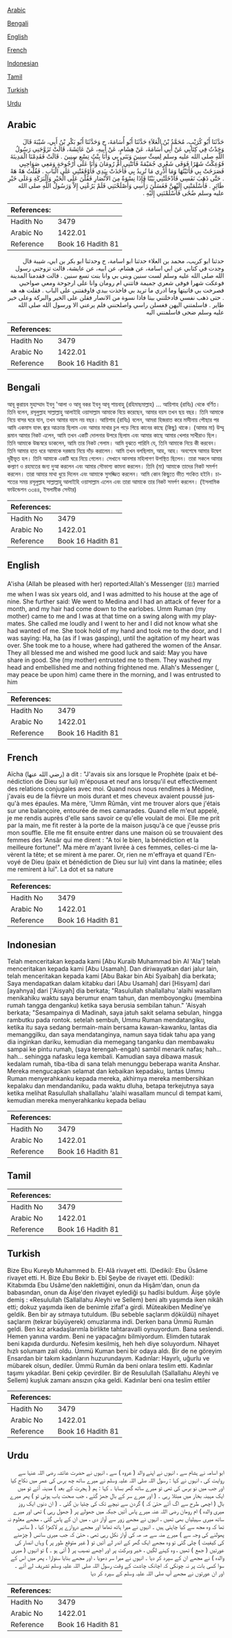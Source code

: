 [Arabic](#arabic)

[Bengali](#bengali)

[English](#english)

[French](#french)

[Indonesian](#indonesian)

[Tamil](#tamil)

[Turkish](#turkish)

[Urdu](#urdu)

## Arabic


<div dir="rtl" lang="ar" style={{fontSize:'larger',backgroundColor:'#f8f9fa',padding:20}}>
حَدَّثَنَا أَبُو كُرَيْبٍ، مُحَمَّدُ بْنُ الْعَلاَءِ حَدَّثَنَا أَبُو أُسَامَةَ، ح وَحَدَّثَنَا أَبُو بَكْرِ بْنُ أَبِي، شَيْبَةَ قَالَ وَجَدْتُ فِي كِتَابِي عَنْ أَبِي أُسَامَةَ، عَنْ هِشَامٍ، عَنْ أَبِيهِ، عَنْ عَائِشَةَ، قَالَتْ تَزَوَّجَنِي رَسُولُ اللَّهِ صلى الله عليه وسلم لِسِتِّ سِنِينَ وَبَنَى بِي وَأَنَا بِنْتُ تِسْعِ سِنِينَ ‏.‏ قَالَتْ فَقَدِمْنَا الْمَدِينَةَ فَوُعِكْتُ شَهْرًا فَوَفَى شَعْرِي جُمَيْمَةً فَأَتَتْنِي أُمُّ رُومَانَ وَأَنَا عَلَى أُرْجُوحَةٍ وَمَعِي صَوَاحِبِي فَصَرَخَتْ بِي فَأَتَيْتُهَا وَمَا أَدْرِي مَا تُرِيدُ بِي فَأَخَذَتْ بِيَدِي فَأَوْقَفَتْنِي عَلَى الْبَابِ ‏.‏ فَقُلْتُ هَهْ هَهْ ‏.‏ حَتَّى ذَهَبَ نَفَسِي فَأَدْخَلَتْنِي بَيْتًا فَإِذَا نِسْوَةٌ مِنَ الأَنْصَارِ فَقُلْنَ عَلَى الْخَيْرِ وَالْبَرَكَةِ وَعَلَى خَيْرِ طَائِرٍ ‏.‏ فَأَسْلَمَتْنِي إِلَيْهِنَّ فَغَسَلْنَ رَأْسِي وَأَصْلَحْنَنِي فَلَمْ يَرُعْنِي إِلاَّ وَرَسُولُ اللَّهِ صلى الله عليه وسلم ضُحًى فَأَسْلَمْنَنِي إِلَيْهِ ‏.‏
</div>
<div style={{backgroundColor:'#f8f9fa',padding:20, marginBottom: 10}}><table> <thead> <tr> <th>References:</th> <th></th> </tr> </thead> <tbody><tr><td>Hadith No</td><td>3479</td></tr><tr><td>Arabic No</td><td>1422.01</td></tr><tr><td>Reference</td><td>Book 16 Hadith 81</td></tr></tbody></table></div>


<div dir="rtl" lang="ar" style={{fontSize:'larger',backgroundColor:'#f8f9fa',padding:20}}>
حدثنا ابو كريب، محمد بن العلاء حدثنا ابو اسامة، ح وحدثنا ابو بكر بن ابي، شيبة قال وجدت في كتابي عن ابي اسامة، عن هشام، عن ابيه، عن عايشة، قالت تزوجني رسول الله صلى الله عليه وسلم لست سنين وبنى بي وانا بنت تسع سنين . قالت فقدمنا المدينة فوعكت شهرا فوفى شعري جميمة فاتتني ام رومان وانا على ارجوحة ومعي صواحبي فصرخت بي فاتيتها وما ادري ما تريد بي فاخذت بيدي فاوقفتني على الباب . فقلت هه هه . حتى ذهب نفسي فادخلتني بيتا فاذا نسوة من الانصار فقلن على الخير والبركة وعلى خير طاير . فاسلمتني اليهن فغسلن راسي واصلحنني فلم يرعني الا ورسول الله صلى الله عليه وسلم ضحى فاسلمنني اليه
</div>
<div style={{backgroundColor:'#f8f9fa',padding:20, marginBottom: 10}}><table> <thead> <tr> <th>References:</th> <th></th> </tr> </thead> <tbody><tr><td>Hadith No</td><td>3479</td></tr><tr><td>Arabic No</td><td>1422.01</td></tr><tr><td>Reference</td><td>Book 16 Hadith 81</td></tr></tbody></table></div>

## Bengali


<div dir="ltr" lang="bn" style={{fontSize:'larger',backgroundColor:'#f8f9fa',padding:20}}>
আবূ কুরায়ব মুহাম্মাদ ইবনু 'আলা ও আবূ বকর ইবনু আবূ শায়বাহু (রহিমাছমাল্লাহ) ... আয়িশাহ (রাযিঃ) থেকে বর্ণিত। তিনি বলেন, রসূলুল্লাহ সাল্লাল্লাহু আলাইহি ওয়াসাল্লাম আমাকে বিয়ে করেছেন, আমার বয়স তখন ছয় বছর। তিনি আমাকে নিয়ে বাসর ঘরে যান, তখন আমার বয়স নয় বছর। আয়িশাহ (রাযিঃ) বলেন, আমরা হিজরাত করে মাদীনায় পৌছার পর আমি একমাস যাবৎ জ্বরে আক্রান্ত ছিলাম এবং আমার মাথার চুল পড়ে গিয়ে কানের কাছে (কিছু) থাকে। (আমার মা) উম্মু রূমান আমার নিকট এলেন, আমি তখন একটি দোলনার উপরে ছিলাম এবং আমার কাছে আমার খেলার সাখীরাও ছিল। তিনি আমাকে উচ্চস্বরে ডাকলেন, আমি তার নিকট গেলাম। আমি বুঝতে পারিনি যে, তিনি আমাকে নিয়ে কী করবেন। তিনি আমার হাত ধরে আমাকে দরজায় নিয়ে দাঁড় করালেন। আমি তখন বলছিলাম, আহ, আহ। অবশেষে আমার উদ্বেগ দূরীভূত হল। তিনি আমাকে একটি ঘরে নিয়ে গেলেন। সেখানে আনসার মহিলাগণ উপস্থিত ছিলেন। তারা সকলে আমার কল্যাণ ও রহমতের জন্য দুআ করলেন এবং আমার সৌভাগ্য কামনা করলেন। তিনি (মা) আমাকে তাদের নিকট সমর্পণ করলেন। তারা আমার মাথা ধুয়ে দিলেন এবং আমাকে সুসজ্জিত করলেন। আমি কোন কিছুতে ভীত শংকিত হইনি। চাশতের সময় রসূলুল্লাহ সাল্লাল্লাহু আলাইহি ওয়াসাল্লাম এলেন এবং তারা আমাকে তার নিকট সমর্পণ করলেন। (ইসলামিক ফাউন্ডেশন ৩৩৪৪, ইসলামীক সেন্টার)
</div>
<div style={{backgroundColor:'#f8f9fa',padding:20, marginBottom: 10}}><table> <thead> <tr> <th>References:</th> <th></th> </tr> </thead> <tbody><tr><td>Hadith No</td><td>3479</td></tr><tr><td>Arabic No</td><td>1422.01</td></tr><tr><td>Reference</td><td>Book 16 Hadith 81</td></tr></tbody></table></div>

## English


<div dir="ltr" lang="en" style={{fontSize:'larger',backgroundColor:'#f8f9fa',padding:20}}>
A'isha (Allah be pleased with her) reported:Allah's Messenger (ﷺ) married me when I was six years old, and I was admitted to his house at the age of nine. She further said: We went to Medina and I had an attack of fever for a month, and my hair had come down to the earlobes. Umm Ruman (my mother) came to me and I was at that time on a swing along with my playmates. She called me loudly and I went to her and I did not know what she had wanted of me. She took hold of my hand and took me to the door, and I was saying: Ha, ha (as if I was gasping), until the agitation of my heart was over. She took me to a house, where had gathered the women of the Ansar. They all blessed me and wished me good luck and said: May you have share in good. She (my mother) entrusted me to them. They washed my head and embellished me and nothing frightened me. Allah's Messenger (, may peace be upon him) came there in the morning, and I was entrusted to him
</div>
<div style={{backgroundColor:'#f8f9fa',padding:20, marginBottom: 10}}><table> <thead> <tr> <th>References:</th> <th></th> </tr> </thead> <tbody><tr><td>Hadith No</td><td>3479</td></tr><tr><td>Arabic No</td><td>1422.01</td></tr><tr><td>Reference</td><td>Book 16 Hadith 81</td></tr></tbody></table></div>

## French


<div dir="ltr" lang="fr" style={{fontSize:'larger',backgroundColor:'#f8f9fa',padding:20}}>
Aïcha (رضي الله عنها) a dit : "J'avais six ans lorsque le Prophète (paix et bénédiction de Dieu sur lui) m'épousa et neuf ans lorsqu'il eut effectivement des relations conjugales avec moi. Quand nous nous rendîmes à Médine, j'avais eu de la fièvre un mois durant et mes cheveux avaient poussé jusqu'à mes épaules. Ma mère, 'Umm Rûmân, vint me trouver alors que j'étais sur une balançoire, entourée de mes camarades. Quand elle m'eut appelé, je me rendis auprès d'elle sans savoir ce qu'elle voulait de moi. Elle me prit par la main, me fit rester à la porte de la maison jusqu'à ce que j'eusse pris mon souffle. Elle me fit ensuite entrer dans une maison où se trouvaient des femmes des 'Ansâr qui me dirent : "A toi le bien, la bénédiction et la meilleure fortune!". Ma mère m'ayant livrée à ces femmes, celles-ci me lavèrent la tête; et se mirent à me parer. Or, rien ne m'effraya et quand l'Envoyé de Dieu (paix et bénédiction de Dieu sur lui) vint dans la matinée; elles me remirent à lui". La dot et sa nature
</div>
<div style={{backgroundColor:'#f8f9fa',padding:20, marginBottom: 10}}><table> <thead> <tr> <th>References:</th> <th></th> </tr> </thead> <tbody><tr><td>Hadith No</td><td>3479</td></tr><tr><td>Arabic No</td><td>1422.01</td></tr><tr><td>Reference</td><td>Book 16 Hadith 81</td></tr></tbody></table></div>

## Indonesian


<div dir="ltr" lang="id" style={{fontSize:'larger',backgroundColor:'#f8f9fa',padding:20}}>
Telah menceritakan kepada kami [Abu Kuraib Muhammad bin Al 'Ala'] telah menceritakan kepada kami [Abu Usamah]. Dan diriwayatkan dari jalur lain, telah menceritakan kepada kami [Abu Bakar bin Abi Syaibah] dia berkata; Saya mendapatkan dalam kitabku dari [Abu Usamah] dari [Hisyam] dari [ayahnya] dari ['Aisyah] dia berkata; "Rasulullah shallallahu 'alaihi wasallam menikahiku waktu saya berumur enam tahun, dan memboyongku (membina rumah tangga denganku) ketika saya berusia sembilan tahun." 'Aisyah berkata; "Sesampainya di Madinah, saya jatuh sakit selama sebulan, hingga rambutku pada rontok. setelah sembuh, Ummu Ruman mendatangiku, ketika itu saya sedang bermain-main bersama kawan-kawanku, lantas dia memanggilku, dan saya mendatanginya, namun saya tidak tahu apa yang dia inginkan dariku, kemudian dia memegang tanganku dan membawaku sampai ke pintu rumah, (saya terengah-engah) sambil menarik nafas; hah…hah… sehingga nafasku lega kembali. Kamudian saya dibawa masuk kedalam rumah, tiba-tiba di sana telah menunggu beberapa wanita Anshar. Mereka mengucapkan selamat dan kebaikan kepadaku, lantas Ummu Ruman menyerahkanku kepada mereka, akhirnya mereka membersihkan kepalaku dan mendandaniku, pada waktu dluha, betapa terkejutnya saya ketika melihat Rasulullah shallallahu 'alaihi wasallam muncul di tempat kami, kemudian mereka menyerahkanku kepada beliau
</div>
<div style={{backgroundColor:'#f8f9fa',padding:20, marginBottom: 10}}><table> <thead> <tr> <th>References:</th> <th></th> </tr> </thead> <tbody><tr><td>Hadith No</td><td>3479</td></tr><tr><td>Arabic No</td><td>1422.01</td></tr><tr><td>Reference</td><td>Book 16 Hadith 81</td></tr></tbody></table></div>

## Tamil


<div dir="ltr" lang="ta" style={{fontSize:'larger',backgroundColor:'#f8f9fa',padding:20}}>

</div>
<div style={{backgroundColor:'#f8f9fa',padding:20, marginBottom: 10}}><table> <thead> <tr> <th>References:</th> <th></th> </tr> </thead> <tbody><tr><td>Hadith No</td><td>3479</td></tr><tr><td>Arabic No</td><td>1422.01</td></tr><tr><td>Reference</td><td>Book 16 Hadith 81</td></tr></tbody></table></div>

## Turkish


<div dir="ltr" lang="tr" style={{fontSize:'larger',backgroundColor:'#f8f9fa',padding:20}}>
Bize Ebu Kureyb Muhammed b. EI-Alâ rivayet etti. (Dediki): Ebu Üsâme rivayet etti. H. Bize Ebu Bekir b. Ebî Şeybe de rivayet etti. (Dediki): Kitabımda Ebu Usâme'den naklettiğini, onun da Hişâm'dan, onun da babasından, onun da Âişe'den rivayet eylediği şu hadîsi buldum. Âişe şöyle demiş : «Resulullah (Sallallahu Aleyhi ve Sellem) beni altı yaşımda iken nikâh etti; dokuz yaşımda iken de benimle zifaf'a girdi. Müteakiben Medîne'ye geldik. Ben bir ay sıtmaya tutuldum. (Bu sebeble saçlarım döküldü) nihayet saçlarım (tekrar büyüyerek) omuzlarıma indi. Derken bana Ümmü Rumân geldi. Ben kız arkadaşlarımla birlikte tahtaravalli oynuyordum. Bana seslendi. Hemen yanına vardım. Beni ne yapacağını bilmiyordum. Elimden tutarak beni kapıda durdurdu. Nefesim kesilmiş, heh heh diye soluyordum. Nihayet hızlı solumam zail oldu. Ümmü Kuman beni bir odaya aldı. Bir de ne göreyim Ensardan bir takım kadınların huzurundayım. Kadınlar: Hayırlı, uğurlu ve mübarek olsun, dediler. Ümmü Rumân da beni onlara teslim etti. Kadınlar taşımı yıkadılar. Beni çekip çevirdiler. Bir de Resulullah (Sallallahu Aleyhi ve Sellem) kuşluk zamanı ansızın çıka geldi. Kadınlar beni ona teslim ettiler
</div>
<div style={{backgroundColor:'#f8f9fa',padding:20, marginBottom: 10}}><table> <thead> <tr> <th>References:</th> <th></th> </tr> </thead> <tbody><tr><td>Hadith No</td><td>3479</td></tr><tr><td>Arabic No</td><td>1422.01</td></tr><tr><td>Reference</td><td>Book 16 Hadith 81</td></tr></tbody></table></div>

## Urdu


<div dir="rtl" lang="ur" style={{fontSize:'larger',backgroundColor:'#f8f9fa',padding:20}}>
ابو اسامہ نے ہشام سے ، انہوں نے اپنے والد ( عروہ ) سے ، انہوں نے حضرت عائشہ رضی اللہ عنہا سے روایت کی ، انہوں نے کہا : رسول اللہ صلی اللہ علیہ وسلم نے میرے ساتھ چھ برس کی عمر میں نکاح کیا اور جب میں نو برس کی تھی تو میرے ساتھ گھر بسایا ۔ کہا : ہم ( ہجرت کے بعد ) مدینہ آئے تو میں ایک مہینہ بخار میں مبتلا رہی ۔ ( اور میرے سر کے بال جھڑ گئے ، جب صحت یاب ہوئی تو ) پھر میرے بال ( اچھی طرح سے اگ آئے حتیٰ کہ ) گردن سے نیچے تک کی چٹیا بن گئی ۔ ( ان دنوں ایک روز میری والدہ ) ام رومان رضی اللہ عنہ میرے پاس آئیں جبکہ میں جھولے پر ( جھول رہی ) تھی اور میرے ساتھ میری سہیلیاں بھی تھیں ، انہوں نے مجھے زور سے آواز دی ، میں ان کے پاس گئی ، مجھے معلوم نہ تھا کہ وہ مجھ سے کیا چاہتی ہیں ۔ انہوں نے میرا ہاتھ تھاما اور مجھے دروازے پر لاکھڑا کیا ، ( سانس پھولنے کی وجہ سے ) میرے منہ سے ھہ ھہ کی آواز نکل رہی تھی ، حتیٰ کہ جب میری سانس ( چڑھنے کی کیفیت ) چلی گئی تو وہ مجھے ایک گھر کے اندر لے آئیں تو ( غیر متوقع طور پر ) وہاں انصار کی عورتیں ( جمع ) تھیں ، وہ کہنے لگیں ، خیر وبرکت پر اور اچھے نصیب پر ( آئی ہو ۔ ) تو انہوں ( میری والدہ ) نے مجھے ان کے سپرد کر دیا ۔ انہوں نے میرا سر دھویا ، اور مجھے بنایا سنوارا ، پھر میں اس کے سوا کسی بات پر نہ چونکی کہ اچانک چاشت کے وقت رسول اللہ صلی اللہ علیہ وسلم تشریف لے آئے ۔ اور ان عورتوں نے مجھے آپ صلی اللہ علیہ وسلم کے سپرد کر دیا
</div>
<div style={{backgroundColor:'#f8f9fa',padding:20, marginBottom: 10}}><table> <thead> <tr> <th>References:</th> <th></th> </tr> </thead> <tbody><tr><td>Hadith No</td><td>3479</td></tr><tr><td>Arabic No</td><td>1422.01</td></tr><tr><td>Reference</td><td>Book 16 Hadith 81</td></tr></tbody></table></div>